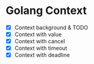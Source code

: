 # Golang Context

- [x] Context background & TODO
- [x] Context with value
- [x] Context with cancel
- [x] Context with timeout
- [x] Context with deadline